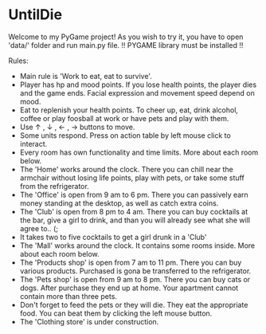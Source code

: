# UntilDie
Welcome to my PyGame project! As you wish to try it, you have to open 'data/' folder and run main.py file.
!! PYGAME library must be installed !!

Rules:
- Main rule is 'Work to eat, eat to survive'.
- Player has hp and mood points. If you lose health points, the player dies and the game ends. Facial expression and movement speed depend on mood.
- Eat to replenish your health points. To cheer up, eat, drink alcohol, coffee or play foosball at work or have pets and play with them.
- Use ↑ , ↓ , ← , → buttons to move.
- Some units respond. Press on action table by left mouse click to interact.
- Every room has own functionality and time limits. More about each room below.
- The 'Home' works around the clock. There you can chill near the armchair without losing life points, play with pets, or take some stuff from the refrigerator.
- The 'Office' is open from 9 am to 6 pm. There you can passively earn money standing at the desktop, as well as catch extra coins. 
- The 'Club' is open from 8 pm to 4 am. There you can buy cocktails at the bar, give a girl to drink, and than you will already see what she will agree to.. (;
- It takes two to five cocktails to get a girl drunk in a 'Club'
- The 'Mall' works around the clock. It contains some rooms inside. More about each room below.
- The 'Products shop' is open from 7 am to 11 pm. There you can buy various products. Purchased is gona be transferred to the refrigerator.
- The 'Pets shop' is open from 9 am to 8 pm. There you can buy cats or dogs. After purchase they end up at home. Your apartment cannot contain more than three pets.
- Don't forget to feed the pets or they will die. They eat the appropriate food. You can beat them by clicking the left mouse button.
- The 'Clothing store' is under construction.
